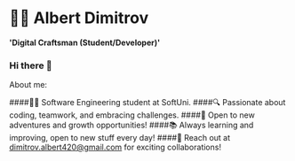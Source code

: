 # 👨‍💻 Albert Dimitrov

**'Digital Craftsman (Student/Developer)'**

### Hi there 👋

About me:

####👨‍💻 Software Engineering student at SoftUni.
####🔍 Passionate about coding, teamwork, and embracing challenges. 
####🚀 Open to new adventures and growth opportunities! 
####📚 Always learning and improving, open to new stuff every day!
####📧 Reach out at dimitrov.albert420@gmail.com for exciting collaborations! 
